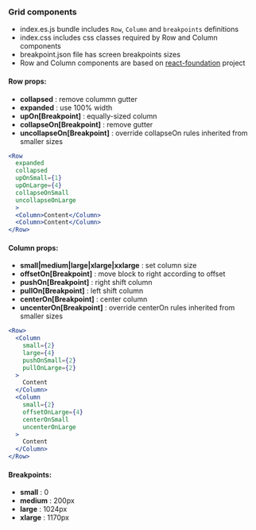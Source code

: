 ### Grid components

* index.es.js bundle includes `Row`, `Column` and `breakpoints` definitions
* index.css includes css classes required by Row and Column components
* breakpoint.json file has screen breakpoints sizes
* Row and Column components are based on [react-foundation](https://github.com/digiaonline/react-foundation) project


#### Row props:

* **collapsed** : remove colummn gutter
* **expanded** : use 100% width
* **upOn[Breakpoint]** : equally-sized column
* **collapseOn[Breakpoint]** : remove gutter
* **uncollapseOn[Breakpoint]** : override collapseOn rules inherited from smaller sizes

```jsx
<Row 
  expanded 
  collapsed
  upOnSmall={1}
  upOnLarge={4}
  collapseOnSmall
  uncollapseOnLarge
  >
  <Column>Content</Column>
  <Column>Content</Column>
</Row>
```

#### Column props:

* **small|medium|large|xlarge|xxlarge** : set column size
* **offsetOn[Breakpoint]** : move block to right according to offset
* **pushOn[Breakpoint]** : right shift column
* **pullOn[Breakpoint]** : left shift column
* **centerOn[Breakpoint]** : center column
* **uncenterOn[Breakpoint]** : override centerOn rules inherited from smaller sizes

```jsx
<Row>
  <Column 
  	small={2} 
    large={4} 
    pushOnSmall={2} 
    pullOnLarge={2}
  >
    Content
  </Column>
  <Column 
    small={2} 
    offsetOnLarge={4}
    centerOnSmall
    uncenterOnLarge
  >
    Content
  </Column>
</Row>
```

#### Breakpoints:
* **small** : 0
* **medium** : 200px
* **large** : 1024px
* **xlarge** : 1170px
